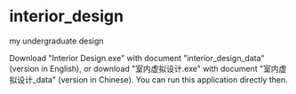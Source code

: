# interior_design
my undergraduate design

Download "Interior Design.exe" with document "interior_design_data" (version in English),
or download "室内虚拟设计.exe" with document "室内虚拟设计_data" (version in Chinese).
You can run this application directly then.
